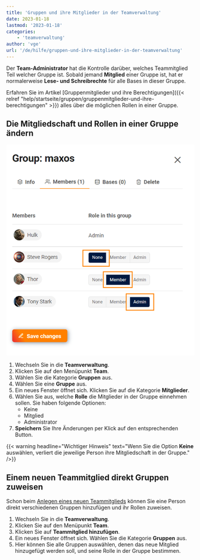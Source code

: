 ```yaml
---
title: 'Gruppen und ihre Mitglieder in der Teamverwaltung'
date: 2023-01-18
lastmod: '2023-01-18'
categories:
    - 'teamverwaltung'
author: 'vge'
url: '/de/hilfe/gruppen-und-ihre-mitglieder-in-der-teamverwaltung'
---
```


Der **Team-Administrator** hat die Kontrolle darüber, welches Teammitglied Teil welcher Gruppe ist. Sobald jemand **Mitglied** einer Gruppe ist, hat er normalerweise **Lese- und Schreibrechte** für alle Bases in dieser Gruppe.

Erfahren Sie im Artikel [Gruppenmitglieder und ihre Berechtigungen]({{< relref "help/startseite/gruppen/gruppenmitglieder-und-ihre-berechtigungen" >}}) alles über die möglichen Rollen in einer Gruppe.

## Die Mitgliedschaft und Rollen in einer Gruppe ändern

![Gruppenmitglieder in der Teamverwaltung verwalten](images/Gruppe-verwalten.png)

1. Wechseln Sie in die **Teamverwaltung**.
2. Klicken Sie auf den Menüpunkt **Team**.
3. Wählen Sie die Kategorie **Gruppen** aus.
4. Wählen Sie eine **Gruppe** aus.
5. Ein neues Fenster öffnet sich. Klicken Sie auf die Kategorie **Mitglieder**.
6. Wählen Sie aus, welche **Rolle** die Mitglieder in der Gruppe einnehmen sollen. Sie haben folgende Optionen:
    - Keine
    - Mitglied
    - Administrator
7. **Speichern** Sie Ihre Änderungen per Klick auf den entsprechenden Button.

{{< warning  headline="Wichtiger Hinweis"  text="Wenn Sie die Option **Keine** auswählen, verliert die jeweilige Person ihre Mitgliedschaft in der Gruppe." />}}

## Einem neuen Teammitglied direkt Gruppen zuweisen

Schon beim [Anlegen eines neuen Teammitglieds](https://seatable.io/docs/teamverwaltung/ein-neues-teammitglied-hinzufuegen/) können Sie eine Person direkt verschiedenen Gruppen hinzufügen und ihr Rollen zuweisen.

1. Wechseln Sie in die **Teamverwaltung**.
2. Klicken Sie auf den Menüpunkt **Team**.
3. Klicken Sie auf **Teammitglied hinzufügen**.
4. Ein neues Fenster öffnet sich. Wählen Sie die Kategorie **Gruppen** aus.
5. Hier können Sie alle Gruppen auswählen, denen das neue Mitglied hinzugefügt werden soll, und seine Rolle in der Gruppe bestimmen.
